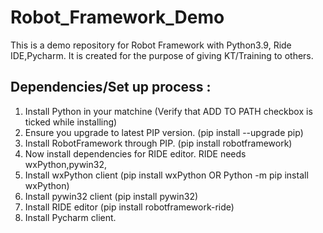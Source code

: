 # Robot_Framework_Demo
This is a demo repository for Robot Framework with Python3.9, Ride IDE,Pycharm.
It is created for the purpose of giving KT/Training to others.

Dependencies/Set up process :
-----------------------------
1) Install Python in your matchine (Verify that ADD TO PATH checkbox is ticked while installing)
2) Ensure you upgrade to latest PIP version. (pip install --upgrade pip)
3) Install RobotFramework through PIP. (pip install robotframework)
4) Now install dependencies for RIDE editor. RIDE needs wxPython,pywin32,
  1) Install wxPython client (pip install wxPython OR Python -m pip install wxPython)
  2) Install pywin32 client (pip install pywin32)
5) Install RIDE editor (pip install robotframework-ride)
6) Install Pycharm client.
